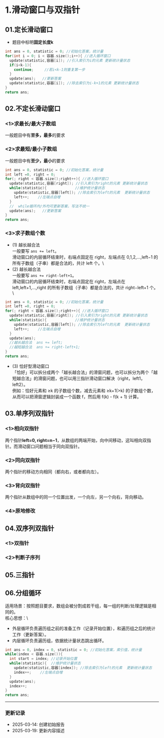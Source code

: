 # 1.滑动窗口与双指针

## 01.定长滑动窗口
* 题目中标明**固定长度k**  
```cpp
int ans = 0, statistic = 0; //初始化答案，统计量
for(int i = 0; i < 容器.size();i++){ //进入循环窗口
  update(statistic,容器[i]); //引入索引为i的元素 更新统计量状态
  if(i<k-1){
    continue;     //若i<k-1则重复第一步
  }
  update(ans);   //更新答案
  update(statistic,容器[i]); //除去索引为i-k+1的元素 更新统计量状态
}
return ans;
```
## 02.不定长滑动窗口
### <1>求最长/最大子数组 
一般题目中有**至多，最多**的要求
### <2>求最短/最小子数组 
一般题目中有**至少，最小**的要求
```cpp
int ans = 0, statistic = 0; //初始化答案，统计量
int left =0, right = 0; 
for(; right < 容器.size();right++){ //进入循环窗口
  update(statistic,容器[right]); //引入索引为right的元素 更新统计量状态
  while(statistic){             //维护统计量状态
    update(statistic,容器[left]); //除去索引为left的元素  更新统计量状态
    left++;    //左端点自增
  }
  //  while循环内/外均可更新答案，写法不统一
  update(ans);   //更新答案
}
return ans;
```
### <3>求子数组个数 
* (1) 越长越合法 \
一般要写 `ans += left`。\
滑动窗口的内层循环结束时，右端点固定在 right，左端点在 0,1,2,…,left−1 的所有子数组（子串）都是合法的，共计 left 个。\
* (2) 越长越合法 \
一般要写 `ans += right-left+1`。\
滑动窗口的内层循环结束时，右端点固定在 right，左端点在 left,left+1,…,right 的所有子数组（子串）都是合法的，共计 right−left+1 个。\
```cpp
int ans = 0, statistic = 0; //初始化答案，统计量
int left =0, right = 0; 
for(; right < 容器.size();right++){ //进入循环窗口
  update(statistic,容器[right]); //引入索引为right的元素 更新统计量状态
  while(statistic){             //维护统计量状态
    update(statistic,容器[left]); //除去索引为left的元素  更新统计量状态
    left++;    //左端点自增
  }
  update(ans);
  //越长越合法  ans += left;
  //越短越合法  ans += right-left+1;
}
return ans;
```
* (3) 恰好型滑动窗口 \
「恰好」可以拆分成两个「越长越合法」的滑窗问题，也可以拆分为两个「越短越合法」的滑窗问题，也可以用三指针滑动窗口解决（right，left1，left2）。\
例如：恰好元素和 ≥k 的子数组个数，减去元素和 ≥k+1(>k) 的子数组个数，从而可以把滑窗逻辑封装成一个函数 f，然后用 f(k) - f(k + 1) 计算。

## 03.单序列双指针
### <1>相向双指针 
两个指针**left=0, right=n−1**，从数组的两端开始，向中间移动，这叫相向双指针。而滑动窗口问题相当于同向双指针。
### <2>同向双指针 
两个指针的移动方向相同（都向右，或者都向左）。
### <3>背向双指针 
两个指针从数组中的同一个位置出发，一个向左，另一个向右，背向移动。
### <4>原地修改

## 04.双序列双指针
### <1>双指针
### <2>判断子序列
   
## 05.三指针

## 06.分组循环
适用场景：按照题目要求，数组会被分割成若干组，每一组的判断/处理逻辑是相同的。\
核心思想：\
* 外层循环负责遍历组之前的准备工作（记录开始位置），和遍历组之后的统计工作（更新答案）。
* 内层循环负责遍历组，依据统计量状态跳出循环。
```cpp
int ans = 0, index = 0, statistic = 0; //初始化答案，索引值，统计量
while(index < 容器.size()){ 
  int start = index; //记录开始位置
  while(statistic){  //维护统计量状态
    update(statistic,容器[index]); //除去索引为left的元素  更新统计量状态
    index++;    //左端点自增
  }
  update(ans);
  index++;
}
return ans;
```

---
### 更新记录
- 2025-03-14: 创建初始报告
- 2025-03-19: 更新内容描述
```

